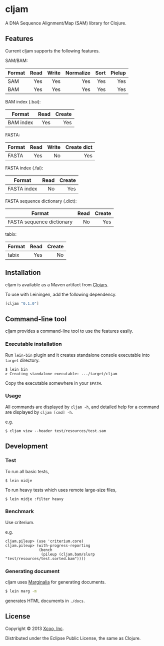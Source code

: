 # cljam

A DNA Sequence Alignment/Map (SAM) library for Clojure.

## Features

Current cljam supports the following features.

SAM/BAM:

| Format | Read | Write | Normalize | Sort | Pielup |
| ------ | ---: | ----: | --------: | ---: | -----: |
| SAM    |  Yes |   Yes |       Yes |  Yes |    Yes |
| BAM    |  Yes |   Yes |       Yes |  Yes |    Yes |

BAM index (.bai):

| Format     | Read | Create |
| ---------- | ---: | -----: |
| BAM index  |  Yes |    Yes |

FASTA:

| Format | Read | Write | Create dict |
| ------ | ---: | ----: | ----------: |
| FASTA  |  Yes |    No |         Yes |

FASTA index (.fai):

| Format      | Read | Create |
| ----------- | ---: | -----: |
| FASTA index |   No |    Yes |

FASTA sequence dictionary (.dict):

| Format                    | Read | Create |
| ------------------------- | ---: | -----: |
| FASTA sequence dictionary |   No |    Yes |

tabix:

| Format | Read | Create |
| ------ | ---: | -----: |
| tabix  |  Yes |     No |

## Installation

cljam is available as a Maven artifact from [Clojars][clojars].

To use with Leiningen, add the following dependency.

```clojure
[cljam "0.1.0"]
```

## Command-line tool

cljam provides a command-line tool to use the features easily.

### Executable installation

Run `lein-bin` plugin and it creates standalone console executable into `target` directory.

    $ lein bin
    > Creating standalone executable: .../target/cljam

Copy the executable somewhere in your `$PATH`.

### Usage

All commands are displayed by `cljam -h`, and detailed help for a command are displayed by `cljam [cmd] -h`.

e.g.

    $ cljam view --header test/resources/test.sam

## Development

### Test

To run all basic tests,

    $ lein midje

To run heavy tests which uses remote large-size files,

    $ lein midje :filter heavy

### Benchmark

Use criterium.

e.g.

    cljam.pileup> (use 'criterium.core)
    cljam.pileup> (with-progress-reporting
                   (bench
                    (pileup (cljam.bam/slurp "test/resources/test.sorted.bam"))))

### Generating document

cljam uses [Marginalia][marginalia] for generating documents.

```bash
$ lein marg -m
```

generates HTML documents in `./docs`.

## License

Copyright © 2013 [Xcoo, Inc][xcoo].

Distributed under the Eclipse Public License, the same as Clojure.

[clojars]: https://clojars.org/cljam
[marginalia]: http://gdeer81.github.io/marginalia/
[xcoo]: http://www.xcoo.jp/
